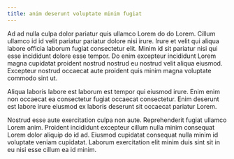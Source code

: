 ```yaml
---
title: anim deserunt voluptate minim fugiat
---
```


Ad ad nulla culpa dolor pariatur quis ullamco Lorem do do Lorem. Cillum ullamco id id velit pariatur pariatur dolore nisi irure. Irure et velit qui aliqua labore officia laborum fugiat consectetur elit. Minim id sit pariatur nisi qui esse incididunt dolore esse tempor. Do enim excepteur incididunt Lorem magna cupidatat proident nostrud nostrud eu nostrud velit aliqua eiusmod. Excepteur nostrud occaecat aute proident quis minim magna voluptate commodo sint ut.

Aliqua laboris labore est laborum est tempor qui eiusmod irure. Enim enim non occaecat ea consectetur fugiat occaecat consectetur. Enim deserunt est labore irure eiusmod ex laboris deserunt sit occaecat pariatur Lorem.

Nostrud esse aute exercitation culpa non aute. Reprehenderit fugiat ullamco Lorem anim. Proident incididunt excepteur cillum nulla minim consequat Lorem dolor aliquip do id ad. Eiusmod cupidatat consequat nulla minim id voluptate veniam cupidatat. Laborum exercitation elit minim duis sint sit in eu nisi esse cillum ea id minim.